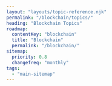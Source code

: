 ```yaml
---
layout: "layouts/topic-reference.njk"
permalink: "/blockchain/topics/"
heading: "Blockchain Topics"
roadmap:
  contentKey: "blockchain"
  title: "Blockchain"
  permalink: "/blockchain/"
sitemap:
  priority: 0.8
  changefreq: "monthly"
tags:
  - "main-sitemap"
---
```


